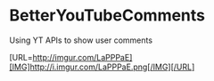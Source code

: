 BetterYouTubeComments
=====================

Using YT APIs to show user comments

[URL=http://imgur.com/LaPPPaE][IMG]http://i.imgur.com/LaPPPaE.png[/IMG][/URL]
